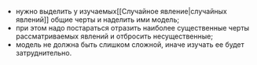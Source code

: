 - нужно выделить у изучаемых[[Случайное явление|случайных явлений]] общие  черты и наделить ими модель;
- при этом надо постараться отразить наиболее существенные черты рассматриваемых явлений и отбросить несущественные;
- модель не должна быть слишком сложной, иначе изучать ее будет затруднительно.